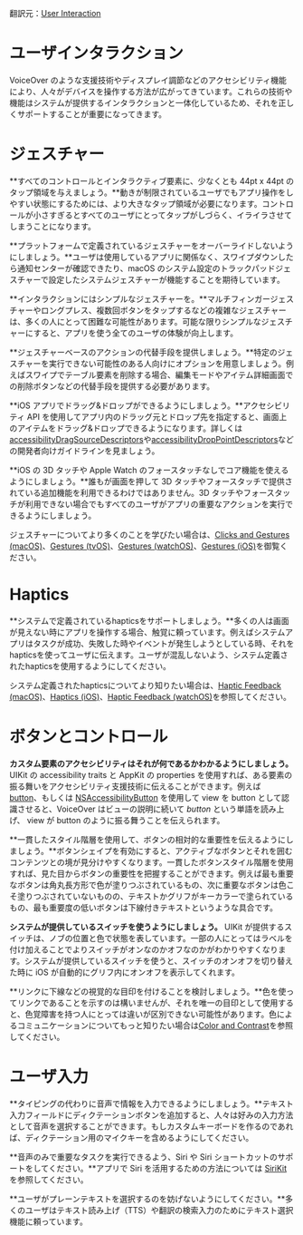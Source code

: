 翻訳元：[User Interaction](https://developer.apple.com/design/human-interface-guidelines/accessibility/overview/user-interaction/)

# ユーザインタラクション

VoiceOver のような支援技術やディスプレイ調節などのアクセシビリティ機能により、人々がデバイスを操作する方法が広がってきています。これらの技術や機能はシステムが提供するインタラクションと一体化しているため、それを正しくサポートすることが重要になってきます。

# ジェスチャー

**すべてのコントロールとインタラクティブ要素に、少なくとも 44pt x 44pt のタップ領域を与えましょう。**動きが制限されているユーザでもアプリ操作をしやすい状態にするためには、より大きなタップ領域が必要になります。コントロールが小さすぎるとすべてのユーザにとってタップがしづらく、イライラさせてしまうことになります。

**プラットフォームで定義されているジェスチャーをオーバーライドしないようにしましょう。**ユーザは使用しているアプリに関係なく、スワイプダウンしたら通知センターが確認できたり、macOS のシステム設定のトラックパッドジェスチャーで設定したシステムジェスチャーが機能することを期待しています。

**インタラクションにはシンプルなジェスチャーを。**マルチフィンガージェスチャーやロングプレス、複数回ボタンをタップするなどの複雑なジェスチャーは、多くの人にとって困難な可能性があります。可能な限りシンプルなジェスチャーにすると、アプリを使う全てのユーザの体験が向上します。

**ジェスチャーベースのアクションの代替手段を提供しましょう。**特定のジェスチャーを実行できない可能性のある人向けにオプションを用意しましょう。例えばスワイプでテーブル要素を削除する場合、編集モードやアイテム詳細画面での削除ボタンなどの代替手段を提供する必要があります。

**iOS アプリでドラッグ&ドロップができるようにしましょう。**アクセシビリティ API を使用してアプリ内のドラッグ元とドロップ先を指定すると、画面上のアイテムをドラッグ&ドロップできるようになります。詳しくは[accessibilityDragSourceDescriptors](https://developer.apple.com/documentation/objectivec/nsobject/2891001-accessibilitydragsourcedescripto)や[accessibilityDropPointDescriptors](https://developer.apple.com/documentation/objectivec/nsobject/2891048-accessibilitydroppointdescriptor)などの開発者向けガイドラインを見ましょう。

**iOS の 3D タッチや Apple Watch のフォースタッチなしでコア機能を使えるようにしましょう。**誰もが画面を押して 3D タッチやフォースタッチで提供されている追加機能を利用できるわけではありません。3D タッチやフォースタッチが利用できない場合でもすべてのユーザがアプリの重要なアクションを実行できるようにしましょう。

ジェスチャーについてより多くのことを学びたい場合は、[Clicks and Gestures (macOS)](https://developer.apple.com/design/human-interface-guidelines/macos/user-interaction/mouse-and-trackpad/#clicks-and-gestures/)、[Gestures (tvOS)](https://developer.apple.com/design/human-interface-guidelines/tvos/remote-and-controllers/remote/#gestures)、[Gestures (watchOS)](https://developer.apple.com/design/human-interface-guidelines/watchos/user-interaction/gestures/)、[Gestures (iOS)](https://developer.apple.com/design/human-interface-guidelines/ios/user-interaction/gestures/)を御覧ください。

# Haptics

**システムで定義されているhapticsをサポートしましょう。**多くの人は画面が見えない時にアプリを操作する場合、触覚に頼っています。例えばシステムアプリはタスクが成功、失敗した時やイベントが発生しようとしている時、それをhapticsを使ってユーザに伝えます。ユーザが混乱しないよう、システム定義されたhapticsを使用するようにしてください。

システム定義されたhapticsについてより知りたい場合は、[Haptic Feedback (macOS)](https://developer.apple.com/design/human-interface-guidelines/macos/user-interaction/mouse-and-trackpad/#haptic-feedback)、[Haptics (iOS)](https://developer.apple.com/design/human-interface-guidelines/ios/user-interaction/haptics/)、[Haptic Feedback (watchOS)](https://developer.apple.com/design/human-interface-guidelines/watchos/user-interaction/haptic-feedback/)を参照してください。

# ボタンとコントロール

**カスタム要素のアクセシビリティはそれが何であるかわかるようにしましょう。** UIKit の accessibility traits と AppKit の properties を使用すれば、ある要素の振る舞いをアクセシビリティ支援技術に伝えることができます。例えば [button](https://developer.apple.com/documentation/uikit/uiaccessibility/uiaccessibilitytraits/1620194-button)、もしくは [NSAccessibilityButton](https://developer.apple.com/documentation/appkit/nsaccessibilitybutton) を使用して view を button として認識させると、VoiceOver はビューの説明に続いて *button* という単語を読み上げ、 view が button のように振る舞うことを伝えられます。

**一貫したスタイル階層を使用して、ボタンの相対的な重要性を伝えるようにしましょう。**ボタンシェイプを有効にすると、アクティブなボタンとそれを囲むコンテンツとの境が見分けやすくなります。一貫したボタンスタイル階層を使用すれば、見た目からボタンの重要性を把握することができます。例えば最も重要なボタンは角丸長方形で色が塗りつぶされているもの、次に重要なボタンは色こそ塗りつぶされていないものの、テキストかグリフがキーカラーで塗られているもの、最も重要度の低いボタンは下線付きテキストというような具合です。

**システムが提供しているスイッチを使うようにしましょう。** UIKit が提供するスイッチは、ノブの位置と色で状態を表しています。一部の人にとってはラベルを付け加えることでよりスイッチがオンなのかオフなのかがわかりやすくなります。システムが提供しているスイッチを使うと、スイッチのオンオフを切り替えた時に iOS が自動的にグリフ内にオンオフを表示してくれます。

**リンクに下線などの視覚的な目印を付けることを検討しましょう。**色を使ってリンクであることを示すのは構いませんが、それを唯一の目印として使用すると、色覚障害を持つ人にとっては違いが区別できない可能性があります。色によるコミュニケーションについてもっと知りたい場合は[Color and Contrast](https://developer.apple.com/design/human-interface-guidelines/accessibility/overview/color-and-contrast/)を参照してください。

# ユーザ入力

**タイピングの代わりに音声で情報を入力できるようにしましょう。**テキスト入力フィールドにディクテーションボタンを追加すると、人々は好みの入力方法として音声を選択することができます。もしカスタムキーボードを作るのであれば、ディクテーション用のマイクキーを含めるようにしてください。

**音声のみで重要なタスクを実行できるよう、Siri や Siri ショートカットのサポートをしてください。**アプリで Siri を活用するための方法については [SiriKit](https://developer.apple.com/design/human-interface-guidelines/sirikit/) を参照してください。

**ユーザがプレーンテキストを選択するのを妨げないようにしてください。**多くのユーザはテキスト読み上げ（TTS）や翻訳の検索入力のためにテキスト選択機能に頼っています。

